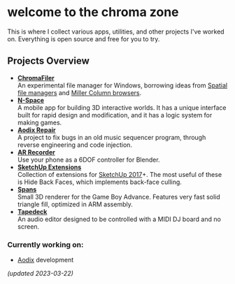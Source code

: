 # welcome to the chroma zone

This is where I collect various apps, utilities, and other projects I've worked on.
Everything is open source and free for you to try.

## Projects Overview

- [**ChromaFiler**](/chromafiler/)  
  An experimental file manager for Windows, borrowing ideas from [Spatial file managers](https://en.wikipedia.org/wiki/Spatial_file_manager) and [Miller Column browsers](https://en.wikipedia.org/wiki/Miller_columns).
- [**N-Space**](/voxel-editor/)  
  A mobile app for building 3D interactive worlds. It has a unique interface built for rapid design and modification, and it has a logic system for making games.
- [**Aodix Repair**](/aodix-repair/)  
  A project to fix bugs in an old music sequencer program, through reverse engineering and code injection.
- [**AR Recorder**](/ar-recorder/)  
  Use your phone as a 6DOF controller for Blender.
- [**SketchUp Extensions**](/su-extensions/)  
  Collection of extensions for [SketchUp 2017](https://help.sketchup.com/en/downloading-older-versions)+. The most useful of these is Hide Back Faces, which implements back-face culling.
- [**Spans**](/spans/)  
  Small 3D renderer for the Game Boy Advance. Features very fast solid triangle fill, optimized in ARM assembly.
- [**Tapedeck**](/tapedeck/)  
  An audio editor designed to be controlled with a MIDI DJ board and no screen.

### Currently working on:

- [Aodix](https://github.com/vanjac/aodix-enhanced/) development

_(updated 2023-03-22)_
